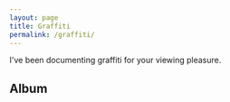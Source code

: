 ```yaml
---
layout: page
title: Graffiti
permalink: /graffiti/
---
```


I've been documenting graffiti for your viewing pleasure.

## Album

<script src="/js/lightbox.js">

{% for image in site.static_files %}
    {% if image.path contains 'images/post/2017-7-16' %}
{::nomarkdown}
<img src="{{ site.baseurl }}{{ image.path }}" onclick="lightbox(this)">
{:/}
    {% endif %}
{% endfor %}
